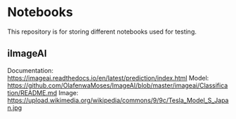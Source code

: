 # Notebooks

This repository is for storing different notebooks used for testing.

## iImageAI
Documentation: https://imageai.readthedocs.io/en/latest/prediction/index.html
Model: https://github.com/OlafenwaMoses/ImageAI/blob/master/imageai/Classification/README.md
Image: https://upload.wikimedia.org/wikipedia/commons/9/9c/Tesla_Model_S_Japan.jpg
